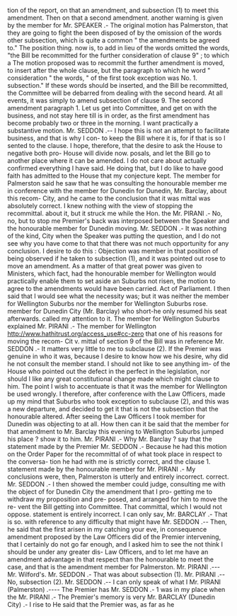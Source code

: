 tion of the report, on that an amendment, and subsection (1) to meet this amendment. Then on that a second amendment. another warning is given by the member for Mr. SPEAKER .- The original motion has Palmerston, that they are going to fight the been disposed of by the omission of the words other subsection, which is quite a common " the amendments be agreed to." The position thing. now is, to add in lieu of the words omitted the words, "the Bill be recommitted for the further consideration of clause 9" ; to which a The motion proposed was to recommit the further amendment is moved, to insert after the whole clause, but the paragraph to which he word " consideration " the words, " of the first took exception was No. 1. subsection." If these words should be inserted, and the Bill be recommitted, the Committee will be debarred from dealing with the second heard. At all events, it was simply to amend subsection of clause 9. The second amendment paragraph 1. Let us get into Committee, and get on with the business, and not stay here till is in order, as the first amendment has become probably two or three in the morning. I want practically a substantive motion. Mr. SEDDON .-- I hope this is not an attempt to facilitate business, and that is why I con- to keep the Bill where it is, for if that is so I sented to the clause. I hope, therefore, that the desire to ask the House to negative both pro- House will divide now. posals, and let the Bill go to another place where it can be amended. I do not care about actually confirmed everything I have said. He doing that, but I do like to have good faith has admitted to the House that my conjecture kept. The member for Palmerston said he saw that he was consulting the honourable member me in conference with the member for Dunedin for Dunedin, Mr. Barclay, about this recom- City, and he came to the conclusion that it was mittal was absolutely correct. I knew nothing with the view of stopping the recommittal. about it, but it struck me while the Hon. the Mr. PIRANI .- No, no, but to stop me Premier's back was interposed between the Speaker and the honourable member for Dunedin moving. Mr. SEDDON .- It was nothing of the kind, City when the Speaker was putting the question, and I do not see why you have come to that that there was not much opportunity for any conclusion. I desire to do this : Objection was member in that position of being observed if he taken to subsection (1), and it was pointed out rose to move an amendment. As a matter of that great power was given to Ministers, which fact, had the honourable member for Wellington would practically enable them to set aside an Suburbs not risen, the motion to agree to the amendments would have been carried. Act of Parliament. I then said that I would see what the necessity was; but it was neither the member for Wellington Suburbs nor the member for Wellington Suburbs rose. member for Dunedin City (Mr. Barclay) who short-he only resumed his seat afterwards. called my attention to it. The member for Wellington Suburbs explained Mr. PIRANI .- The member for Wellington http://www.hathitrust.org/access_use#cc-zero that one of his reasons for moving the recom- Cit v. mittal of section 9 of the Bill was in reference Mr. SEDDON .- It matters very little to me to subclause (2). If the Premier was genuine in who it was, because I desire to know how we his desire, why did he not consult the member stand. I should not like to see anything im- of the House who pointed out the defect in the perfect in the legislation, nor should I like any great constitutional change made which might clause to him. The point I wish to accentuate is that it was the member for Wellington be used wrongly. I therefore, after conference with the Law Officers, made up my mind that Suburbs who took exception to subclause (2), and this was a new departure, and decided to get it that is not the subsection that the honourable altered. After seeing the Law Officers I took member for Dunedin was objecting to at all. How then can it be said that the member for that amendment to Mr. Barclay this evening to Wellington Suburbs jumped his place ? show it to him. Mr. PIRANI .- Why Mr. Barclay ? say that the statement made by the Premier Mr. SEDDON .- Because he had this motion on the Order Paper for the recommittal of of what took place in respect to the conversa- tion he had with me is strictly correct, and the clause 1. statement made by the honourable member for Mr. PIRANI .- My conclusions were, then, Palmerston is utterly and entirely incorrect. correct. Mr. SEDDON .- I then showed the member could judge, consulting me with the object of for Dunedin City the amendment that I pro- getting me to withdraw my proposition and pre- posed, and arranged for him to move the re- vent the Bill getting into Committee. That committal, which I would not oppose. statement is entirely incorrect. I can only sav, Mr. BARCLAY .- That is so. with reference to any difficulty that might have Mr. SEDDON .-- Then, he said that the first arisen in my catching your eve, in consequence amendment proposed by the Law Officers did of the Premier intervening, that I certainly do not go far enough, and I asked him to see the not think I should be under any greater dis- Law Officers, and to let me have an amendment advantage in that respect than the honourable to meet the case, and that is the amendment member for Palmerston. Mr. PIRANI .--- Mr. Wilford's. Mr. SEDDON .- That was about subsection (1). Mr. PIRANI .-- No, subsection (2). Mr. SEDDON .-- I can only speak of what I Mr. PIRANI (Palmerston) .---- The Premier has Mr. SEDDON .- 1 was in my place when the Mr. PIRANI .- The Premier's memory is very Mr. BARCLAY (Dunedin City) .- I rise to He said that the Premier was, as far as he 
